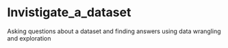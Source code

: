 # Invistigate_a_dataset
Asking questions about a dataset and finding answers using data wrangling and exploration 
